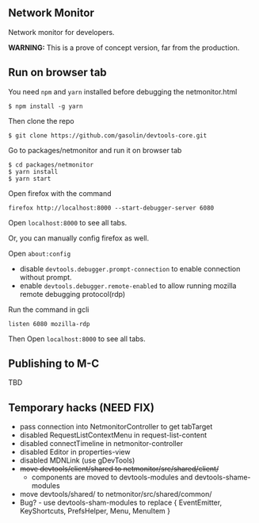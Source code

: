 ## Network Monitor
Network monitor for developers.

**WARNING:** This is a prove of concept version, far from the production.

## Run on browser tab

You need `npm` and `yarn` installed before debugging the netmonitor.html

```
$ npm install -g yarn
```

Then clone the repo

```
$ git clone https://github.com/gasolin/devtools-core.git
```

Go to packages/netmonitor and run it on browser tab

```
$ cd packages/netmonitor
$ yarn install
$ yarn start
```

Open firefox with the command

```
firefox http://localhost:8000 --start-debugger-server 6080
```

Open `localhost:8000` to see all tabs.



Or, you can manually config firefox as well.

Open `about:config`

* disable `devtools.debugger.prompt-connection` to enable connection without prompt.
* enable `devtools.debugger.remote-enabled` to allow running mozilla remote debugging protocol(rdp)

Run the command in gcli

`listen 6080 mozilla-rdp`

Then Open `localhost:8000` to see all tabs.

## Publishing to M-C
TBD

## Temporary hacks (NEED FIX)

* pass connection into NetmonitorController to get tabTarget
* disabled RequestListContextMenu in request-list-content
* disabled connectTimeline in netmonitor-controller
* disabled Editor in properties-view
* disabled MDNLink (use gDevTools)
* ~~move devtools/client/shared to netmonitor/src/shared/client/~~
  * components are moved to devtools-modules and devtools-shame-modules
* move devtools/shared/ to netmonitor/src/shared/common/
* Bug? - use devtools-sham-modules to replace { EventEmitter, KeyShortcuts, PrefsHelper, Menu, MenuItem }
